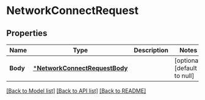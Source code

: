 # NetworkConnectRequest

## Properties
Name | Type | Description | Notes
------------ | ------------- | ------------- | -------------
**Body** | [***NetworkConnectRequestBody**](NetworkConnectRequest_Body.md) |  | [optional] [default to null]

[[Back to Model list]](../README.md#documentation-for-models) [[Back to API list]](../README.md#documentation-for-api-endpoints) [[Back to README]](../README.md)

